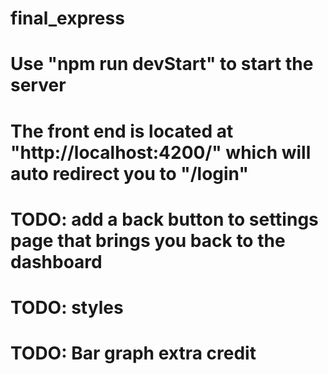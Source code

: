 # final_express
# Use "npm run devStart" to start the server
# The front end is located at "http://localhost:4200/" which will auto redirect you to "/login"
# TODO: add a back button to settings page that brings you back to the dashboard
# TODO: styles
# TODO: Bar graph extra credit
